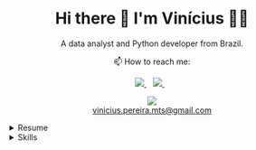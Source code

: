 <h1 align='center'>
  Hi there 👋 I'm Vinícius 👨‍💻
</h1>

<p align='center'>
  A data analyst and Python developer from Brazil.
</p>

<p align="center">
📫 How to reach me: 
</p>
<p align='center'>
  <a href="https://www.linkedin.com/in/viniciusp-martins/" target="_blank">
    <img src="https://img.shields.io/badge/linkedin-%230077B5.svg?&style=for-the-badge&logo=linkedin&logoColor=white" />
  </a>&nbsp;&nbsp;
  <a href="https://medium.com/@vinicius.pereira.mts" target="_blank">
    <img src="https://img.shields.io/badge/Medium-12100E?style=for-the-badge&logo=medium&logoColor=white" />
  </a>&nbsp;&nbsp;
</p>

<p align='center'>
  <p align='center'>
    <a href='mailto:vinicius.pereira.mts@gmail.com'>
    <img src="https://img.shields.io/badge/Gmail-D14836?style=for-the-badge&logo=gmail&logoColor=white" />
    </a>
    <br>
    <a href='mailto:vinicius.pereira.mts@gmail.com'>vinicius.pereira.mts@gmail.com</a>
  </p>
</p>

<details>
  <summary>Resume</summary>
<br>
  
**Education**

- 📖 **MBA in Accounting, Auditing and Controlling**\
📆 2022 - 2023\
📍 **UNINTER** - Brazil

- 📖 **Bachelor Degree in Business Administration**\
📆 2017 - 2021\
📍 **Federal Institute of Southeast Minas Gerais** - Barbacena, Brazil

<hr>

**Experience**

<p>
  
- 👨‍💻 **Business Analytics**\
📆 2020 - present\
📍 **Rivelli Alimentos S/A** - Barbacena/MG, Brazil

<img align="left" src="https://img.shields.io/badge/Python-3776AB?logo=python&logoColor=white" />
<img align="left" src="https://img.shields.io/badge/Microsoft%20Excel-217346?logo=microsoft-excel&logoColor=white" />
<img align="left" src="https://img.shields.io/badge/Microsoft_Access-A4373A?style=for-the-badge&logo=microsoft-access&logoColor=white" />
<img align="left" src="https://img.shields.io/badge/Microsoft%20Office-D83B01?logo=microsoft-office&logoColor=white" />
<img align="left" src="https://img.shields.io/badge/SAP-0FAAFF?logo=sap&logoColor=white" />

</p>
<br>
<br>
<br>
<p>
  
  - 👨‍💻 **Office Assistant**\
📆 2017 - 2020\
📍 **Sales Supermercados LTDA** - Barbacena/MG, Brazil

<br>
<img align="left" src="https://img.shields.io/badge/Python-3776AB?logo=python&logoColor=white" />
<img align="left" src="https://img.shields.io/badge/Windows-0078D6?logo=windows&logoColor=white" />
<img align="left" src="https://img.shields.io/badge/Microsoft%20Excel-217346?logo=microsoft-excel&logoColor=white" />
<img align="left" src="https://img.shields.io/badge/Microsoft%20Office-D83B01?logo=microsoft-office&logoColor=white" />
</p>
<br>
<br>
</details>
<details>
  <summary>Skills</summary>
<br>
  
**Programming**
<br>

<img align="center" src="https://img.shields.io/badge/Microsoft_SQL_Server-CC2927?style=for-the-badge&logo=microsoft-sql-server&logoColor=white" />
<img align="center" src="https://img.shields.io/badge/SQLite-07405E?style=for-the-badge&logo=sqlite&logoColor=white" />
<img align="center" src="https://img.shields.io/badge/Node%20js-339933?style=for-the-badge&logo=nodedotjs&logoColor=white" />
<img align="center" src="https://img.shields.io/badge/JavaScript-323330?style=for-the-badge&logo=javascript&logoColor=F7DF1E" />
<img align="center" src="https://img.shields.io/badge/Python-3776AB?logo=python&logoColor=white" />

<hr>

**Softwares and IDE's**
<br>

<img align="center" src="https://img.shields.io/badge/Colab-F9AB00?style=for-the-badge&logo=googlecolab&color=525252" />
<img align="center" src="https://img.shields.io/badge/Gitpod-000000?style=for-the-badge&logo=gitpod&logoColor=#FFAE33" />
<img align="center" src="https://img.shields.io/badge/VSCode-0078D4?style=for-the-badge&logo=visual%20studio%20code&logoColor=white" />
<img align="center" src="https://img.shields.io/badge/PowerBI-F2C811?style=for-the-badge&logo=Power%20BI&logoColor=white"> 

<hr>

**Packages**
<br>

<img align="center" src="https://img.shields.io/badge/Numpy-777BB4?style=for-the-badge&logo=numpy&logoColor=white" />
<img align="center" src="https://img.shields.io/badge/Pandas-2C2D72?style=for-the-badge&logo=pandas&logoColor=white" />
<img align="center" src="https://img.shields.io/badge/Plotly-239120?style=for-the-badge&logo=plotly&logoColor=white" />
<img align="center" src="https://img.shields.io/badge/Flask-000000?style=for-the-badge&logo=flask&logoColor=white" />
<img align="center" src="https://img.shields.io/badge/Socket.io-010101?&style=for-the-badge&logo=Socket.io&logoColor=white" />

<hr>

**Artificial Inteligence Librarys**
<br>

<img align="center" src="https://img.shields.io/badge/scikit_learn-F7931E?style=for-the-badge&logo=scikit-learn&logoColor=white" />
<img align="center" src="https://img.shields.io/badge/Keras-FF0000?style=for-the-badge&logo=keras&logoColor=white" />
<img align="center" src="https://img.shields.io/badge/PyTorch-EE4C2C?style=for-the-badge&logo=pytorch&logoColor=white" />
<img align="center" src="https://img.shields.io/badge/TensorFlow-FF6F00?style=for-the-badge&logo=tensorflow&logoColor=white" />

<hr>

**Operating Systems**
<br>

<img align="center" src="https://img.shields.io/badge/Linux-FCC624?style=for-the-badge&logo=linux&logoColor=black" />
<img align="center" src="https://img.shields.io/badge/Windows-0078D6?logo=windows&logoColor=white" />

<hr>

**Languages**
<br>

<img align="center" src="https://img.shields.io/badge/English-blue?logo=data:image/svg%2bxml;base64,PHN2ZyB4bWxucz0iaHR0cDovL3d3dy53My5vcmcvMjAwMC9zdmciIGlkPSJmbGFnLWljb24tY3NzLWdiLWVuZyIgdmlld0JveD0iMCAwIDY0MCA0ODAiPgogIDxwYXRoIGZpbGw9IiNmZmYiIGQ9Ik0wIDBoNjQwdjQ4MEgweiIvPgogIDxwYXRoIGZpbGw9IiNjZTExMjQiIGQ9Ik0yODEuNiAwaDc2Ljh2NDgwaC03Ni44eiIvPgogIDxwYXRoIGZpbGw9IiNjZTExMjQiIGQ9Ik0wIDIwMS42aDY0MHY3Ni44SDB6Ii8+Cjwvc3ZnPgo=" />

</details>
